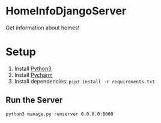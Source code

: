 # HomeInfoDjangoServer

Get information about homes!

# Setup

1. Install [Python3](https://www.python.org/downloads/)
2. Install [Pycharm](https://www.jetbrains.com/pycharm/download)
3. Install dependencies: `pip3 install -r requirements.txt`

## Run the Server

`python3 manage.py runserver 0.0.0.0:8000`
